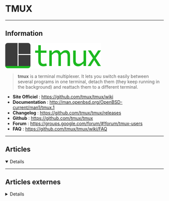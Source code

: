 # TMUX
----

## <i class="fa-solid fa-hashtag"></i> Information

![Logo](../../_media/apps/tmux/tmux-logo-medium.png ':size=250 :no-zoom')


> <i class="fa-solid fa-quote-left"></i> **tmux** is a terminal multiplexer. It lets you switch easily between several programs in one terminal, detach them (they keep running in the background) and reattach them to a different terminal. <i class="fa-solid fa-quote-left fa-rotate-180"></i>


- <i class="fa-solid fa-globe"></i> **Site Officiel** : https://github.com/tmux/tmux/wiki
- <i class="fa-solid fa-book"></i> **Documentation** : http://man.openbsd.org/OpenBSD-current/man1/tmux.1
- <i class="fa-solid fa-file-circle-question"></i> **Changelog** : https://github.com/tmux/tmux/releases
- <i class="fa-brands fa-github"></i> **Github** : https://github.com/tmux/tmux
- <i class="fas fa-comments"></i> **Forum** : https://groups.google.com/forum/#!forum/tmux-users
- <i class="far fa-question-circle"></i> **FAQ** : https://github.com/tmux/tmux/wiki/FAQ

---

## <i class="fa-regular fa-newspaper"></i> Articles

<details open>

</details>

---

## <i class="fa-solid fa-glasses"></i> Articles externes

<details>

- [A beginner's guide to tmux](https://www.redhat.com/sysadmin/introduction-tmux-linux)
- [Comment utiliser Tmux + Cheatsheet](https://www.hostinger.fr/tutoriels/comment-utiliser-tmux-plus-cheatsheet)
- [Getting started with Tmux](https://linuxize.com/post/getting-started-with-tmux/)
- [Practical Tmux](https://mutelight.org/practical-tmux)
- [Tips for using tmux](https://www.redhat.com/sysadmin/tips-using-tmux)
- [tmux : tout savoir sur le multiplexeur de terminaux](https://www.ionos.fr/digitalguide/serveur/know-how/tmux-multiplexeur-de-terminaux/)
- [Tmux (terminal multiplexer)](https://doc.ubuntu-fr.org/tmux)
- [Tmux Cheat Sheet & Quick Reference](https://tmuxcheatsheet.com/)
- [tmux conf](https://github.com/gpakosz/.tmux)
- [tmux-cheatsheet.markdown](https://gist.github.com/MohamedAlaa/2961058)
- [tmux](https://fr.wikipedia.org/wiki/Tmux)
- [Tmux](https://olivier.dossmann.net/wiki/systeme/tmux/)
- [Tmux](https://wiki.fiat-tux.fr/books/administration-syst%C3%A8mes/page/tmux)
- [Using Irssi inside a Linux tmux session](https://www.redhat.com/sysadmin/irssi-inside-tmux)
- [Using SSH and Tmux for screen sharing](https://www.redhat.com/sysadmin/ssh-tmux-screen-sharing)
- [Using tmux on Linux and macOS – tmux cheat sheet](https://techviewleo.com/using-tmux-on-linux-and-macos-tmux-cheat-sheet/)

</details>